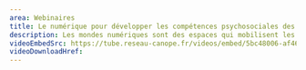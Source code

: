 ```yaml
---
area: Webinaires
title: Le numérique pour développer les compétences psychosociales des élèves
description: Les mondes numériques sont des espaces qui mobilisent les compétences psychosociales dès lors que les élèves y sont en interactions avec les autres : leurs regards, leurs jugements, leurs manières de collaborer. Mais il faut conscientiser et nommer les compétences psychosociales comme objectifs réels. Quels sont les contextes et outils numériques qui favorisent ou entravent le développement de ces compétences sociales ? Avec Pascal Plantard, anthropologue, Béatrice Lamboy, conseillère scientifique à Santé publique France, et Dorie Bruyas, directrice de Fréquence écoles.
videoEmbedSrc: https://tube.reseau-canope.fr/videos/embed/5bc48006-af46-4873-b83b-628da97f3e99
videoDownloadHref:
---
```

